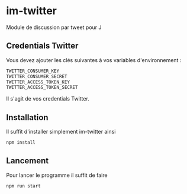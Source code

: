 # im-twitter

Module de discussion par tweet pour J

## Credentials Twitter

Vous devez ajouter les clés suivantes à vos variables d'environnement :
```javascript
TWITTER_CONSUMER_KEY
TWITTER_CONSUMER_SECRET
TWITTER_ACCESS_TOKEN_KEY
TWITTER_ACCESS_TOKEN_SECRET
```
Il s'agit de vos credentials Twitter.

## Installation

Il suffit d'installer simplement im-twitter ainsi
```javascript
npm install
```
## Lancement

Pour lancer le programme il suffit de faire
```javascript
npm run start
```